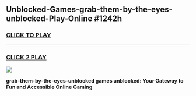 
## Unblocked-Games-grab-them-by-the-eyes-unblocked-Play-Online #1242h
<h3>
<a href="https://news.freeplayer.one?title=grab-them-by-the-eyes-unblocked&ref=3">CLICK TO PLAY</a></h3>
<hr>

<h3>
<a href="https://news.freeplayer.one?title=grab-them-by-the-eyes-unblocked&ref=3">CLICK 2 PLAY</a>
  
</h3>

<a href="https://news.freeplayer.one?title=grab-them-by-the-eyes-unblocked&ref=3"><img src="https://clearcache.store/games.png"></a>


**grab-them-by-the-eyes-unblocked games unblocked: Your Gateway to Fun and Accessible Online Gaming**

